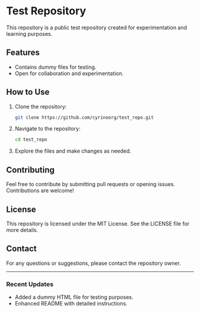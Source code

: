 # Test Repository

This repository is a public test repository created for experimentation and learning purposes.

## Features
- Contains dummy files for testing.
- Open for collaboration and experimentation.

## How to Use
1. Clone the repository:
   ```bash
   git clone https://github.com/cyrinoorg/test_repo.git
   ```
2. Navigate to the repository:
   ```bash
   cd test_repo
   ```
3. Explore the files and make changes as needed.

## Contributing
Feel free to contribute by submitting pull requests or opening issues. Contributions are welcome!

## License
This repository is licensed under the MIT License. See the LICENSE file for more details.

## Contact
For any questions or suggestions, please contact the repository owner.

---

### Recent Updates
- Added a dummy HTML file for testing purposes.
- Enhanced README with detailed instructions.